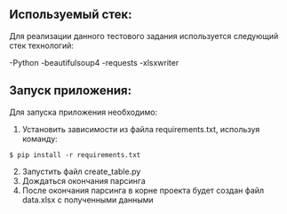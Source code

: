 ## Используемый стек:
Для реализации данного тестового задания используется следующий стек технологий:

-Python
-beautifulsoup4
-requests
-xlsxwriter

## Запуск приложения:
Для запуска приложения необходимо:
1. Установить зависимости из файла requirements.txt, используя команду:
```commandline
$ pip install -r requirements.txt
```
2. Запустить файл create_table.py 
3. Дождаться окончания парсинга
4. После окончания парсинга в корне проекта будет создан файл data.xlsx c полученными данными 



